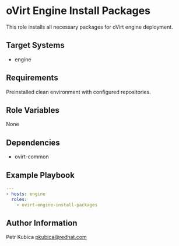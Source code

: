 oVirt Engine Install Packages
=============================

This role installs all necessary packages for oVirt engine deployment.

Target Systems
--------------

* engine


Requirements
------------

Preinstalled clean environment with configured repositories.

Role Variables
--------------

None

Dependencies
------------

* ovirt-common

Example Playbook
----------------

```yaml
---
- hosts: engine
  roles:
    - ovirt-engine-install-packages
```

Author Information
------------------

Petr Kubica
pkubica@redhat.com

